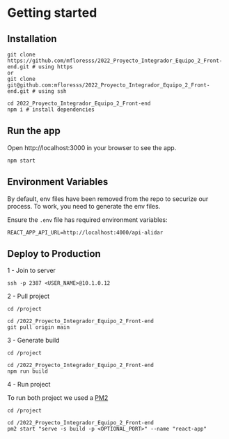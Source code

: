 # Getting started

## Installation

```
git clone https://github.com/mfloresss/2022_Proyecto_Integrador_Equipo_2_Front-end.git # using https
or
git clone git@github.com:mfloresss/2022_Proyecto_Integrador_Equipo_2_Front-end.git # using ssh

cd 2022_Proyecto_Integrador_Equipo_2_Front-end
npm i # install dependencies
```

## Run the app

Open http://localhost:3000 in your browser to see the app.

```
npm start
```

## Environment Variables

By default, env files have been removed from the repo to securize our process. To work, you need to generate the env files.

Ensure the `.env` file has required environment variables:

```
REACT_APP_API_URL=http://localhost:4000/api-alidar
```

## Deploy to Production

1 - Join to server
```
ssh -p 2387 <USER_NAME>@10.1.0.12
```
2 - Pull project
```
cd /project

cd /2022_Proyecto_Integrador_Equipo_2_Front-end
git pull origin main
```
3 - Generate build
```
cd /project

cd /2022_Proyecto_Integrador_Equipo_2_Front-end
npm run build
```

4 - Run project

To run both project we used a [PM2](https://pm2.keymetrics.io/)
```
cd /project

cd /2022_Proyecto_Integrador_Equipo_2_Front-end
pm2 start "serve -s build -p <OPTIONAL_PORT>" --name "react-app"
```

